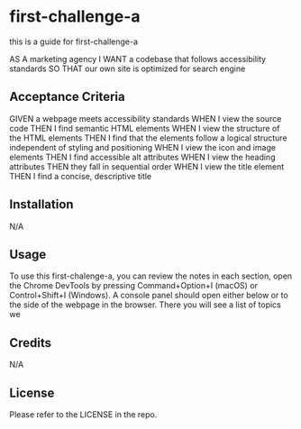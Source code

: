 # first-challenge-a
this is a guide for first-challenge-a

AS A marketing agency
I WANT a codebase that follows accessibility standards
SO THAT our own site is optimized for search engine


## Acceptance Criteria

GIVEN a webpage meets accessibility standards
WHEN I view the source code
THEN I find semantic HTML elements
WHEN I view the structure of the HTML elements
THEN I find that the elements follow a logical structure independent of styling and positioning
WHEN I view the icon and image elements
THEN I find accessible alt attributes
WHEN I view the heading attributes
THEN they fall in sequential order
WHEN I view the title element
THEN I find a concise, descriptive title



## Installation

N/A

## Usage

To use this first-chalenge-a, you can review the notes in each section, open the Chrome DevTools by pressing Command+Option+I (macOS) or Control+Shift+I (Windows). A console panel should open either below or to the side of the webpage in the browser. There you will see a list of topics we 

## Credits

N/A

## License

Please refer to the LICENSE in the repo.